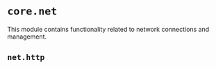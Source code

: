 # `core.net`

This module contains functionality related to network connections and management.

## `net.http`
